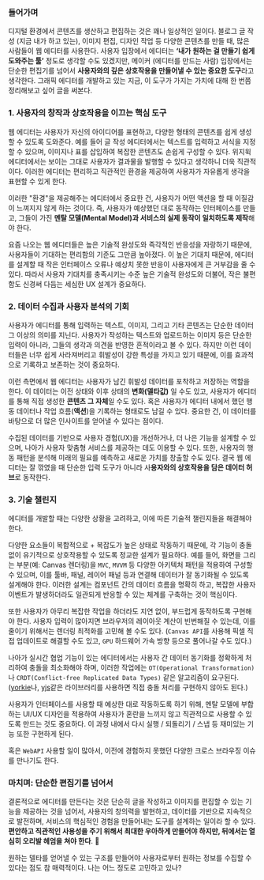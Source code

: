 ### 들어가며

디지털 환경에서 콘텐츠를 생산하고 편집하는 것은 꽤나 일상적인 일이다. 블로그 글 작성 (지금 내가 하고 있는), 이미지 편집, 디자인 작업 등 다양한 콘텐츠를 만들 때, 많은 사람들이 웹 에디터를 사용한다. 사용자 입장에서 에디터는 **‘내가 원하는 걸 만들기 쉽게 도와주는 툴’** 정도로 생각할 수도 있겠지만, 메이커 (에디터를 만드는 사람) 입장에서는 단순한 편집기를 넘어서 **사용자와의 깊은 상호작용을 만들어낼 수 있는 중요한 도구**라고 생각한다. 그래픽 에디터를 개발하고 있는 지금, 이 도구가 가지는 가치에 대해 한 번쯤 정리해보고 싶어 글을 써본다.

### 1. 사용자의 창작과 상호작용을 이끄는 핵심 도구

웹 에디터는 사용자가 자신의 아이디어를 표현하고, 다양한 형태의 콘텐츠를 쉽게 생성할 수 있도록 도와준다. 예를 들어 글 작성 에디터에서는 텍스트를 입력하고 서식을 지정할 수 있으며, 이미지나 표를 삽입하여 복잡한 콘텐츠도 손쉽게 구성할 수 있다. 위지윅 에디터에서는 보이는 그대로 사용자가 결과물을 발행할 수 있다고 생각하니 더욱 직관적이다. 이러한 에디터는 편리하고 직관적인 환경을 제공하여 사용자가 자유롭게 생각을 표현할 수 있게 한다.

이러한 "환경"을 제공해주는 에디터에서 중요한 건, 사용자가 어떤 액션을 할 때 이질감이 느껴지지 않게 하는 것이다. 즉, 사용자가 예상했던 대로 동작하는 인터페이스를 만들고, 그들이 가진 **멘탈 모델(Mental Model)과 서비스의 실제 동작이 일치하도록 제작**해야 한다.

요즘 나오는 웹 에디터들은 높은 기술적 완성도와 즉각적인 반응성을 자랑하기 때문에, 사용자들이 기대하는 편리함의 기준도 그만큼 높아졌다. 이 높은 기대치 때문에, 에디터를 설계할 때 작은 인터페이스 오류나 예상치 못한 반응이 사용자에게 큰 거부감을 줄 수 있다. 따라서 사용자 기대치를 충족시키는 수준 높은 기술적 완성도와 더불어, 작은 불편함도 신경써 다듬는 세심한 UX 설계가 중요하다.

### 2. 데이터 수집과 사용자 분석의 기회

사용자가 에디터를 통해 입력하는 텍스트, 이미지, 그리고 기타 콘텐츠는 단순한 데이터 그 이상의 의미를 지닌다. 사용자가 작성하는 텍스트와 업로드하는 이미지 등은 단순한 입력이 아니라, 그들의 생각과 의견을 반영한 흔적이라고 볼 수 있다. 하지만 이런 데이터들은 너무 쉽게 사라져버리고 휘발성이 강한 특성을 가지고 있기 때문에, 이를 효과적으로 기록하고 보존하는 것이 중요하다.

이런 측면에서 웹 에디터는 사용자가 남긴 휘발성 데이터를 포착하고 저장하는 역할을 한다. 이 데이터는 이전 상태와 이후 상태의 **변화(델타값)** 일 수도 있고, 사용자가 에디터를 통해 직접 생성한 **콘텐츠 그 자체**일 수도 있다. 혹은 사용자가 에디터 내에서 했던 행동 데이터나 작업 흐름(**액션**)을 기록하는 형태로도 남길 수 있다. 중요한 건, 이 데이터를 바탕으로 더 많은 인사이트를 얻어낼 수 있다는 점이다.

수집된 데이터를 기반으로 사용자 경험(UX)을 개선하거나, 더 나은 기능을 설계할 수 있으며, 나아가 사용자 맞춤형 서비스를 제공하는 데도 이용할 수 있다. 또한, 사용자의 행동 패턴을 분석해 미래의 필요를 예측하고 새로운 가치를 창출할 수도 있다. 결국 웹 에디터는 잘 깎였을 때 단순한 입력 도구가 아니라 사**용자와의 상호작용을 담은 데이터 허브**로 동작한다.

### 3. 기술 챌린지

에디터를 개발할 때는 다양한 상황을 고려하고, 이에 따른 기술적 챌린지들을 해결해야 한다.

다양한 요소들이 복합적으로 + 복잡도가 높은 상태로 작동하기 때문에, 각 기능이 충돌 없이 유기적으로 상호작용할 수 있도록 정교한 설계가 필요하다. 예를 들어, 화면을 그리는 부분(예: Canvas 렌더링)을 `MVC`, `MVVM` 등 다양한 아키텍처 패턴을 적용하여 구성할 수 있으며, 이를 툴바, 패널, 레이어 패널 등과 연결해 데이터가 잘 동기화될 수 있도록 설계해야 한다. 이러한 설계는 컴포넌트 간의 데이터 흐름을 명확히 하고, 복잡한 사용자 이벤트가 발생하더라도 일관되게 반응할 수 있는 체계를 구축하는 것이 핵심이다.

또한 사용자가 아무리 복잡한 작업을 하더라도 지연 없이, 부드럽게 동작하도록 구현해야 한다. 사용자 입력이 많아지면 브라우저의 레이아웃 계산이 빈번해질 수 있는데, 이를 줄이기 위해서는 렌더링 최적화를 고민해 볼 수도 있다. (`Canvas API`를 사용해 픽셀 직접 업데이트로 해결할 수도 있고, `GPU` 하드웨어 가속 방향 등으로 풀어나갈 수도 있다.)

나아가 실시간 협업 기능이 있는 에디터에서는 사용자 간 데이터 동기화를 정확하게 처리하여 충돌을 최소화해야 하며, 이러한 작업에는 `OT(Operational Transformation)`나 `CRDT(Conflict-free Replicated Data Types)` 같은 알고리즘이 요구된다. ([yorkie](https://yorkie.dev/)나, [yjs](https://docs.yjs.dev/)같은 라이브러리를 사용하면 직접 충돌 처리를 구현하지 않아도 된다.)

사용자가 인터페이스를 사용할 때 예상한 대로 작동하도록 하기 위해, 멘탈 모델에 부합하는 UI/UX 디자인을 적용하여 사용자가 혼란을 느끼지 않고 직관적으로 사용할 수 있도록 만드는 것도 중요하다. 이 과정 내에서 다시 실행 / 되돌리기 / 스냅 등 재미있는 기능 또한 구현하게 된다.

혹은 `WebAPI` 사용할 일이 많아서, 이전에 경험하지 못했던 다양한 크로스 브라우징 이슈를 만나기도 한다.

### 마치며: 단순한 편집기를 넘어서

결론적으로 에디터를 만든다는 것은 단순히 글을 작성하고 이미지를 편집할 수 있는 기능을 제공하는 것을 넘어서, 사용자의 창의력을 발현하고, 데이터를 기반으로 지속적으로 발전하며, 서비스의 핵심적인 경험을 만들어내는 도구를 설계하는 일이라 할 수 있다. **편안하고 직관적인 사용성을 주기 위해서 최대한 우아하게 만들어야 하지만, 뒤에서는 열심히 오리발 헤엄을 쳐야 한다**. 🦆

원하는 델타를 얻어낼 수 있는 구조를 만들어야 사용자로부터 원하는 정보를 수집할 수 있다는 점도 참 매력적이다. 나는 어느 정도로 고민하고 있나?
